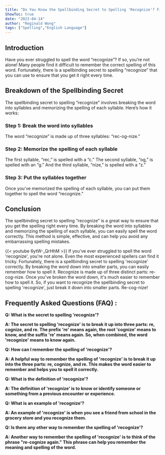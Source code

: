 ```yaml
---
title: "Do You Know the Spellbinding Secret to Spelling 'Recognize'? Find Out Now!"
ShowToc: true 
date: "2023-04-14"
author: "Reginald Wong" 
tags: ["Spelling","English Language"]
---
```

## Introduction

Have you ever struggled to spell the word “recognize”? If so, you’re not alone! Many people find it difficult to remember the correct spelling of this word. Fortunately, there is a spellbinding secret to spelling “recognize” that you can use to ensure that you get it right every time.

## Breakdown of the Spellbinding Secret

The spellbinding secret to spelling “recognize” involves breaking the word into syllables and memorizing the spelling of each syllable. Here’s how it works:

### Step 1: Break the word into syllables

The word “recognize” is made up of three syllables: “rec-og-nize.”

### Step 2: Memorize the spelling of each syllable

The first syllable, “rec,” is spelled with a “c.” The second syllable, “og,” is spelled with an “g.” And the third syllable, “nize,” is spelled with a “z.”

### Step 3: Put the syllables together

Once you’ve memorized the spelling of each syllable, you can put them together to spell the word “recognize.”

## Conclusion

The spellbinding secret to spelling “recognize” is a great way to ensure that you get the spelling right every time. By breaking the word into syllables and memorizing the spelling of each syllable, you can easily spell the word correctly. This method is simple, effective, and can help you avoid any embarrassing spelling mistakes.

{{< youtube 6ytW-_QrHhM >}} 
If you've ever struggled to spell the word 'recognize', you're not alone. Even the most experienced spellers can find it tricky. Fortunately, there is a spellbinding secret to spelling 'recognize' correctly. By breaking the word down into smaller parts, you can easily remember how to spell it. Recognize is made up of three distinct parts: re-cog-nize. Once you've broken the word down, it's much easier to remember how to spell it. So, if you want to recognize the spellbinding secret to spelling 'recognize', just break it down into smaller parts. Re-cog-nize!

## Frequently Asked Questions (FAQ) :
**Q: What is the secret to spelling 'recognize'?**

**A: The secret to spelling 'recognize' is to break it up into three parts: re, cognize, and re. The prefix 're' means again, the root 'cognize' means to know, and the suffix 're' means again. So, when combined, the word 'recognize' means to know again.**

**Q: How can I remember the spelling of 'recognize'?**

**A: A helpful way to remember the spelling of 'recognize' is to break it up into the three parts: re, cognize, and re. This makes the word easier to remember and helps you to spell it correctly.**

**Q: What is the definition of 'recognize'?**

**A: The definition of 'recognize' is to know or identify someone or something from a previous encounter or experience.**

**Q: What is an example of 'recognize'?**

**A: An example of 'recognize' is when you see a friend from school in the grocery store and you recognize them.**

**Q: Is there any other way to remember the spelling of 'recognize'?**

**A: Another way to remember the spelling of 'recognize' is to think of the phrase "re-cognize again." This phrase can help you remember the meaning and spelling of the word.**






